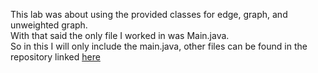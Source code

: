 <p>
This lab was about using the provided classes for edge, graph, and unweighted graph.</br>
With that said the only file I worked in was Main.java. </br>
So in this I will only include the main.java, other files can be found in the repository linked <a href="https://github.com/Dmarabito/DataStructures-Lab-7/tree/main"> here </a>
</p>
